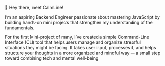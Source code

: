 👋 Hey there, meet CalmLine!

I’m an aspiring Backend Engineer passionate about mastering JavaScript by building hands-on mini projects that strengthen my understanding of the fundamentals.

For the first Mini-project of many, I’ve created a simple Command-Line Interface (CLI) tool that helps users manage and organize stressful situations they might be facing. It takes user input, processes it, and helps structure your thoughts in a more organized and mindful way — a small step toward combining tech and mental well-being. 
